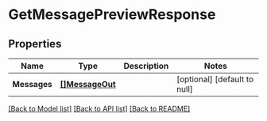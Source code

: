 # GetMessagePreviewResponse

## Properties
Name | Type | Description | Notes
------------ | ------------- | ------------- | -------------
**Messages** | [**[]MessageOut**](MessageOut.md) |  | [optional] [default to null]

[[Back to Model list]](../README.md#documentation-for-models) [[Back to API list]](../README.md#documentation-for-api-endpoints) [[Back to README]](../README.md)


